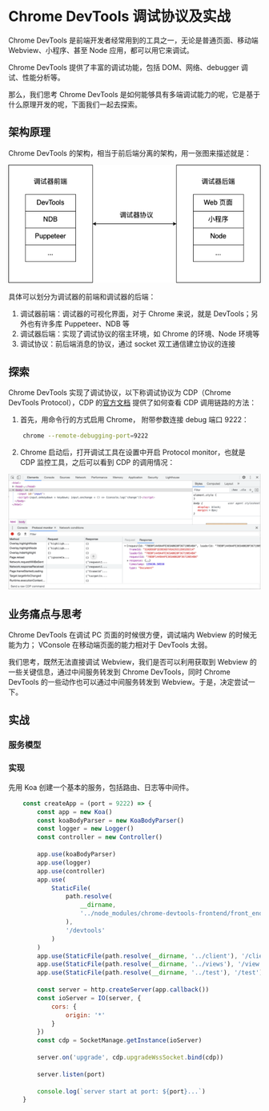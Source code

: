 # Chrome DevTools 调试协议及实战

Chrome DevTools 是前端开发者经常用到的工具之一，无论是普通页面、移动端 Webview、小程序、甚至 Node 应用，都可以用它来调试。

Chrome DevTools 提供了丰富的调试功能，包括 DOM、网络、debugger 调试、性能分析等。

那么，我们思考 Chrome DevTools 是如何能够具有多端调试能力的呢，它是基于什么原理开发的呢，下面我们一起去探索。

## 架构原理

Chrome DevTools 的架构，相当于前后端分离的架构，用一张图来描述就是：

![](/docs/assets/1.png)

具体可以划分为调试器的前端和调试器的后端：

1. 调试器前端：调试器的可视化界面，对于 Chrome 来说，就是 DevTools；另外也有许多库 Puppeteer、NDB 等
2. 调试器后端：实现了调试协议的宿主环境，如 Chrome 的环境、Node 环境等
3. 调试协议：前后端消息的协议，通过 socket 双工通信建立协议的连接

## 探索

Chrome DevTools 实现了调试协议，以下称调试协议为 CDP（Chrome DevTools Protocol），CDP 的[官方文档](https://chromedevtools.github.io/devtools-protocol/) 提供了如何查看
CDP 调用链路的方法：

1. 首先，用命令行的方式启用 Chrome， 附带参数连接 debug 端口 9222：

```sh
    chrome --remote-debugging-port=9222
```

2. Chrome 启动后，打开调试工具在设置中开启 Protocol monitor，也就是 CDP 监控工具，之后可以看到 CDP 的调用情况：

![](/docs/assets/2.png)

## 业务痛点与思考

Chrome DevTools 在调试 PC 页面的时候很方便，调试端内 Webview 的时候无能为力； VConsole 在移动端页面的能力相对于 DevTools 太弱。

我们思考，既然无法直接调试 Webview，我们是否可以利用获取到 Webview 的一些关键信息，通过中间服务转发到 Chrome DevTools，同时 Chrome DevTools 的一些动作也可以通过中间服务转发到 Webview。于是，决定尝试一下。

## 实战

### 服务模型

### 实现

先用 Koa 创建一个基本的服务，包括路由、日志等中间件。

```js
    const createApp = (port = 9222) => {
        const app = new Koa()
        const koaBodyParser = new KoaBodyParser()
        const logger = new Logger()
        const controller = new Controller()

        app.use(koaBodyParser)
        app.use(logger)
        app.use(controller)
        app.use(
            StaticFile(
                path.resolve(
                    __dirname,
                    '../node_modules/chrome-devtools-frontend/front_end'
                ),
                '/devtools'
            )
        )
        app.use(StaticFile(path.resolve(__dirname, '../client'), '/client'))
        app.use(StaticFile(path.resolve(__dirname, '../views'), '/view'))
        app.use(StaticFile(path.resolve(__dirname, '../test'), '/test'))

        const server = http.createServer(app.callback())
        const ioServer = IO(server, {
            cors: {
                origin: '*'
            }
        })
        const cdp = SocketManage.getInstance(ioServer)

        server.on('upgrade', cdp.upgradeWssSocket.bind(cdp))

        server.listen(port)

        console.log(`server start at port: ${port}...`)
    }
```







